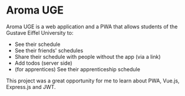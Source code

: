 # Aroma UGE

Aroma UGE is a web application and a PWA that allows students of the Gustave Eiffel University to:

- See their schedule
- See their friends' schedules
- Share their schedule with people without the app (via a link)
- Add todos (server side)
- (for apprentices) See their apprenticeship schedule

This project was a great opportunity for me to learn about PWA, Vue.js, Express.js and JWT.
